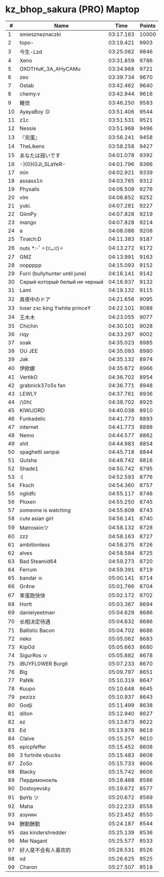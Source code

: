 # kz_bhop_sakura (PRO) Maptop

|  # | Name | Time | Points |
|-------------- | -------------- | -------------- | -------------- | 
| 1 | smieszneznaczki | 03:17.163 | 10000 | 
| 2 | topo- | 03:19.421 | 9903 | 
| 3 | 今生-Lzd | 03:25.062 | 9846 | 
| 4 | Xeno | 03:31.859 | 9786 | 
| 5 | OXOTHuK_3A_AHyCAMu | 03:34.968 | 9721 | 
| 6 | zeo | 03:39.734 | 9670 | 
| 7 | Ostab | 03:42.462 | 9640 | 
| 8 | chemy:v | 03:42.944 | 9616 | 
| 9 | 睡觉 | 03:46.250 | 9583 | 
| 10 | AyayaBoy :D | 03:51.406 | 9544 | 
| 11 | z1c | 03:51.531 | 9521 | 
| 12 | Nessie | 03:51.968 | 9496 | 
| 13 | 『完蛋』 | 03:56.241 | 9458 | 
| 14 | TheLikens | 03:58.258 | 9427 | 
| 15 | あなたは弱いです | 04:01.078 | 9392 | 
| 16 | -}{0}{0JI_SLaYeR- | 04:01.796 | 9366 | 
| 17 | min | 04:02.921 | 9339 | 
| 18 | assass1n | 04:03.765 | 9312 | 
| 19 | Physalis | 04:06.508 | 9276 | 
| 20 | vlm | 04:06.852 | 9252 | 
| 21 | yuki. | 04:07.281 | 9227 | 
| 22 | GiimPy | 04:07.828 | 9219 | 
| 23 | mango | 04:07.828 | 9214 | 
| 24 | a | 04:08.086 | 9208 | 
| 25 | Tiraich:D | 04:11.383 | 9187 | 
| 26 | nuts *:･ﾟ✧(ꈍᴗꈍ)✧ | 04:13.272 | 9172 | 
| 27 | GMZ | 04:13.991 | 9163 | 
| 28 | ooppppp | 04:15.093 | 9152 | 
| 29 | Furri (bullyhunter until june) | 04:16.141 | 9142 | 
| 30 | Серый который белый не черный | 04:16.937 | 9132 | 
| 31 | Lami | 04:19.132 | 9115 | 
| 32 | 真夜中のドア | 04:21.656 | 9095 | 
| 33 | loser zxc king ϒwhite princeϒ | 04:22.101 | 9088 | 
| 34 | 王木木 | 04:23.055 | 9077 | 
| 35 | Chichin | 04:30.101 | 9028 | 
| 36 | riqy | 04:33.297 | 9002 | 
| 37 | soak | 04:35.023 | 8985 | 
| 38 | OU JEE | 04:35.093 | 8980 | 
| 39 | Jak | 04:35.132 | 8974 | 
| 40 | 伊欧娜 | 04:35.672 | 8966 | 
| 41 | VertikO | 04:36.702 | 8954 | 
| 42 | grabnick37o5s fan | 04:36.771 | 8948 | 
| 43 | LEWLY | 04:37.761 | 8936 | 
| 44 | /\0h( | 04:38.702 | 8925 | 
| 45 | KIWIJORD | 04:40.038 | 8910 | 
| 46 | Funkadelic | 04:41.773 | 8893 | 
| 47 | internet | 04:41.773 | 8888 | 
| 48 | Nemo | 04:44.577 | 8862 | 
| 49 | shit | 04:44.983 | 8854 | 
| 50 | spaghetti senpai | 04:45.718 | 8844 | 
| 51 | Qutsha | 04:48.742 | 8816 | 
| 52 | Shade1 | 04:50.742 | 8795 | 
| 53 | :( | 04:52.593 | 8776 | 
| 54 | Fksch | 04:54.360 | 8757 | 
| 55 | nglidfc | 04:55.117 | 8746 | 
| 56 | Ploxen | 04:55.250 | 8745 | 
| 57 | someone is watching | 04:55.608 | 8743 | 
| 58 | cute asian girl | 04:56.141 | 8740 | 
| 59 | Matroskinツ | 04:58.132 | 8728 | 
| 60 | zzz | 04:58.163 | 8727 | 
| 61 | ambitionless | 04:58.375 | 8726 | 
| 62 | alves | 04:58.584 | 8725 | 
| 63 | Bad Steamid64 | 04:59.273 | 8720 | 
| 64 | Ferrum | 04:59.391 | 8719 | 
| 65 | bandar ☠ | 05:00.141 | 8714 | 
| 66 | Gr4ne | 05:01.766 | 8704 | 
| 67 | 笨蛋跑快快 | 05:02.172 | 8702 | 
| 68 | Hortt | 05:03.367 | 8694 | 
| 69 | danielyeetman | 05:04.629 | 8686 | 
| 70 | 长相决定待遇 | 05:04.632 | 8686 | 
| 71 | Ballistic Bacon | 05:04.702 | 8686 | 
| 72 | neko | 05:05.062 | 8683 | 
| 73 | KipOd | 05:05.663 | 8680 | 
| 74 | SigurRos :v | 05:05.882 | 8678 | 
| 75 | iBUYFL0WER Burgit | 05:07.233 | 8670 | 
| 76 | Big | 05:09.797 | 8651 | 
| 77 | PaNlk | 05:10.319 | 8647 | 
| 78 | Kuupo | 05:10.648 | 8645 | 
| 79 | pezizz | 05:10.937 | 8643 | 
| 80 | Godji | 05:11.499 | 8638 | 
| 81 | dillon | 05:12.940 | 8627 | 
| 82 | ez | 05:13.673 | 8622 | 
| 83 | Ed | 05:13.976 | 8619 | 
| 84 | Claive | 05:15.257 | 8610 | 
| 85 | epicpfeffer | 05:15.452 | 8608 | 
| 86 | 3 fortnite vbucks | 05:15.483 | 8608 | 
| 87 | ZoSo | 05:15.733 | 8606 | 
| 88 | Blacky | 05:15.742 | 8606 | 
| 89 | Пердимонокль | 05:18.468 | 8586 | 
| 90 | Dostoyevsky | 05:19.672 | 8577 | 
| 91 | BeYb ツ | 05:20.672 | 8569 | 
| 92 | Maha | 05:22.233 | 8558 | 
| 93 | азунян | 05:23.452 | 8550 | 
| 94 | 酬勤酬勤 | 05:24.187 | 8544 | 
| 95 | das kindershredder | 05:25.139 | 8536 | 
| 96 | Mei Nagant | 05:25.577 | 8533 | 
| 97 | 好人是不会有人喜欢的 | 05:26.531 | 8526 | 
| 98 | xd | 05:26.625 | 8525 | 
| 99 | Charon | 05:27.507 | 8518 | 

